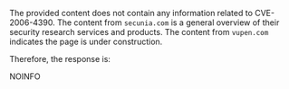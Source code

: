 The provided content does not contain any information related to CVE-2006-4390. The content from `secunia.com` is a general overview of their security research services and products. The content from `vupen.com` indicates the page is under construction.

Therefore, the response is:

NOINFO